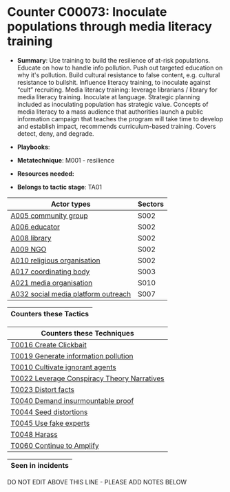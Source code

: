 # Counter C00073: Inoculate populations through media literacy training

* **Summary**: Use training to build the resilience of at-risk populations. Educate on how to handle info pollution. Push out targeted education on why it's pollution.  Build cultural resistance to false content, e.g. cultural resistance to bullshit.  Influence literacy training, to inoculate against “cult” recruiting.  Media literacy training: leverage librarians / library for media literacy training. Inoculate at language.   Strategic planning included as inoculating population has strategic value.   Concepts of media literacy to a mass audience that authorities launch a public information campaign that teaches the program will take time to develop and establish impact, recommends curriculum-based training.  Covers detect, deny, and degrade. 

* **Playbooks**: 

* **Metatechnique**: M001 - resilience

* **Resources needed:** 

* **Belongs to tactic stage**: TA01


| Actor types | Sectors |
| ----------- | ------- |
| [A005 community group](../../generated_pages/actortypes/A005.md) | S002 |
| [A006 educator](../../generated_pages/actortypes/A006.md) | S002 |
| [A008 library](../../generated_pages/actortypes/A008.md) | S002 |
| [A009 NGO](../../generated_pages/actortypes/A009.md) | S002 |
| [A010 religious organisation ](../../generated_pages/actortypes/A010.md) | S002 |
| [A017 coordinating body](../../generated_pages/actortypes/A017.md) | S003 |
| [A021 media organisation](../../generated_pages/actortypes/A021.md) | S010 |
| [A032 social media platform outreach ](../../generated_pages/actortypes/A032.md) | S007 |



| Counters these Tactics |
| ---------------------- |



| Counters these Techniques |
| ------------------------- |
| [T0016 Create Clickbait](../../generated_pages/techniques/T0016.md) |
| [T0019 Generate information pollution](../../generated_pages/techniques/T0019.md) |
| [T0010 Cultivate ignorant agents](../../generated_pages/techniques/T0010.md) |
| [T0022 Leverage Conspiracy Theory Narratives](../../generated_pages/techniques/T0022.md) |
| [T0023 Distort facts](../../generated_pages/techniques/T0023.md) |
| [T0040 Demand insurmountable proof](../../generated_pages/techniques/T0040.md) |
| [T0044 Seed distortions](../../generated_pages/techniques/T0044.md) |
| [T0045 Use fake experts](../../generated_pages/techniques/T0045.md) |
| [T0048 Harass](../../generated_pages/techniques/T0048.md) |
| [T0060 Continue to Amplify](../../generated_pages/techniques/T0060.md) |



| Seen in incidents |
| ----------------- |


DO NOT EDIT ABOVE THIS LINE - PLEASE ADD NOTES BELOW